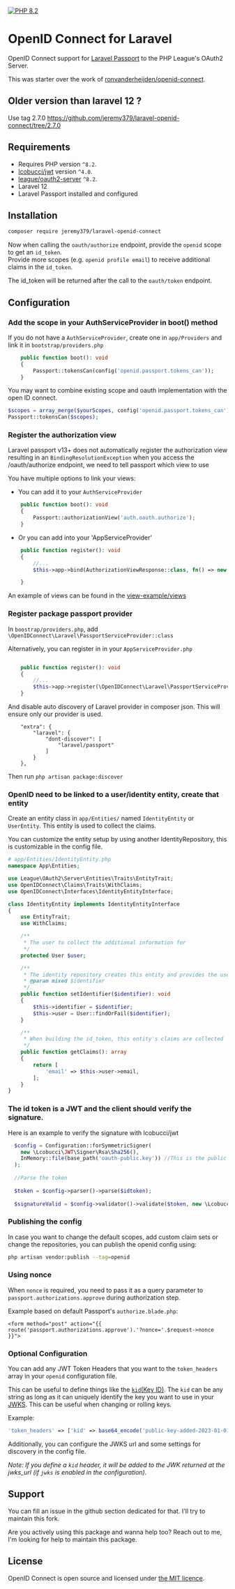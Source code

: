 
[![PHP 8.2](https://github.com/jeremy379/laravel-openid-connect/actions/workflows/php82.yml/badge.svg)](https://github.com/jeremy379/laravel-openid-connect/actions/workflows/php82.yml)

# OpenID Connect for Laravel

OpenID Connect support for [Laravel Passport](https://laravel.com/docs/10.x/passport) to the PHP League's OAuth2 Server.

This was starter over the work of [ronvanderheijden/openid-connect](https://github.com/ronvanderheijden/openid-connect).

## Older version than laravel 12 ? 

Use tag 2.7.0 https://github.com/jeremy379/laravel-openid-connect/tree/2.7.0

## Requirements

* Requires PHP version `^8.2`.
* [lcobucci/jwt](https://github.com/lcobucci/jwt) version `^4.0`.
* [league/oauth2-server](https://github.com/thephpleague/oauth2-server) `^8.2`.
* Laravel 12
* Laravel Passport installed and configured

## Installation

```sh
composer require jeremy379/laravel-openid-connect
```

Now when calling the `oauth/authorize` endpoint, provide the `openid` scope to get an `id_token`.  
Provide more scopes (e.g. `openid profile email`) to receive additional claims in the `id_token`.

The id_token will be returned after the call to the `oauth/token` endpoint. 

## Configuration

### Add the scope in your AuthServiceProvider in boot() method

If you do not have a `AuthServiceProvider`, create one in `app/Providers` and link it in `bootstrap/providers.php`

```php
    public function boot(): void
    {
        Passport::tokensCan(config('openid.passport.tokens_can'));
    }
````

You may want to combine existing scope and oauth implementation with the open ID connect.

```php
$scopes = array_merge($yourScopes, config('openid.passport.tokens_can'));
Passport::tokensCan($scopes);
````

### Register the authorization view

Laravel passport v13+ does not automatically register the authorization view resulting in an `BindingResolutionException` when you access the /oauth/authorize endpoint, we need to tell passport which view to use

You have multiple options to link your views:

- You can add it to your `AuthServiceProvider`

```php
    public function boot(): void
    {
        Passport::authorizationView('auth.oauth.authorize');
    }
```

- Or you can add into your 'AppServiceProvider'

```php
    public function register(): void
    {
        //...
        $this->app->bind(AuthorizationViewResponse::class, fn() => new SimpleViewResponse('auth.approve'));

    }
```

An example of views can be found in the [view-example/views](https://github.com/jeremy379/laravel-openid-connect/tree/main/src)

### Register package passport provider

In `boostrap/providers.php`, add `\OpenIDConnect\Laravel\PassportServiceProvider::class`

Alternatively, you can register in in your `AppServiceProvider.php`
```php

    public function register(): void
    {
        //...
        $this->app->register(\OpenIDConnect\Laravel\PassportServiceProvider::class);
    }
```

And disable auto discovery of Laravel provider in composer json. This will ensure only our provider is used.

```
    "extra": {
        "laravel": {
            "dont-discover": [
                "laravel/passport"
            ]
        }
    },

```

Then run `php artisan package:discover`

### OpenID need to be linked to a user/identity entity, create that entity
Create an entity class in `app/Entities/` named `IdentityEntity` or `UserEntity`. This entity is used to collect the claims.

You can customize the entity setup by using another IdentityRepository, this is customizable in the config file.

```php
# app/Entities/IdentityEntity.php
namespace App\Entities;

use League\OAuth2\Server\Entities\Traits\EntityTrait;
use OpenIDConnect\Claims\Traits\WithClaims;
use OpenIDConnect\Interfaces\IdentityEntityInterface;

class IdentityEntity implements IdentityEntityInterface
{
    use EntityTrait;
    use WithClaims;

    /**
     * The user to collect the additional information for
     */
    protected User $user;

    /**
     * The identity repository creates this entity and provides the user id
     * @param mixed $identifier
     */
    public function setIdentifier($identifier): void
    {
        $this->identifier = $identifier;
        $this->user = User::findOrFail($identifier);
    }

    /**
     * When building the id_token, this entity's claims are collected
     */
    public function getClaims(): array
    {
        return [
            'email' => $this->user->email,
        ];
    }
}
```

### The id token is a JWT and the client should verify the signature.

Here is an example to verify the signature with lcobucci/jwt

```php 
  $config = Configuration::forSymmetricSigner(
    new \Lcobucci\JWT\Signer\Rsa\Sha256(),
    InMemory::file(base_path('oauth-public.key')) //This is the public key generate by passport. You need to share it.
  );
  
  //Parse the token
  
  $token = $config->parser()->parse($idtoken);
  
  $signatureValid = $config->validator()->validate($token, new \Lcobucci\JWT\Validation\Constraint\SignedWith($config->signer(), $config->signingKey()));
```

### Publishing the config
In case you want to change the default scopes, add custom claim sets or change the repositories, you can publish the openid config using:
```sh
php artisan vendor:publish --tag=openid
```

### Using nonce

When `nonce` is required, you need to pass it as a query parameter to `passport.authorizations.approve` during authorization step.

Example based on default Passport's `authorize.blade.php`:
```
<form method="post" action="{{ route('passport.authorizations.approve').'?nonce='.$request->nonce }}">
```

### Optional Configuration
You can add any JWT Token Headers that you want to the `token_headers` array in your `openid` configuration file.

This can be useful to define things like the [`kid`(Key ID)](https://datatracker.ietf.org/doc/html/rfc7517#section-4.5).  The `kid` can be any string as long as it can uniquely identify the key you want to use in your [JWKS](https://datatracker.ietf.org/doc/html/rfc7517#section-5). This can be useful when changing or rolling keys.

Example:

```php
'token_headers' => ['kid' => base64_encode('public-key-added-2023-01-01')]
```

Additionally, you can configure the JWKS url and some settings for discovery in the config file.

_Note: If you define a `kid` header, it will be added to the JWK returned at the jwks_url (if `jwks` is enabled in the configuration)._

## Support

You can fill an issue in the github section dedicated for that. I'll try to maintain this fork.

Are you actively using this package and wanna help too? Reach out to me, I'm looking for help to maintain this package.

## License
OpenID Connect is open source and licensed under [the MIT licence](https://github.com/ronvanderheijden/openid-connect/blob/master/LICENSE.txt).
